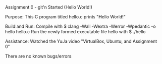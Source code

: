 Assignment 0 - git'n Started (Hello World!)

Purpose:
This C program titled hello.c prints "Hello World!"

Build and Run:
Compile with $ clang -Wall -Wextra -Werror -Wpedantic -o hello hello.c
Run the newly formed executable file hello with $ ./hello

Assistance:
Watched the YuJa video "VirtualBox, Ubuntu, and Assignment 0"

There are no known bugs/errors

